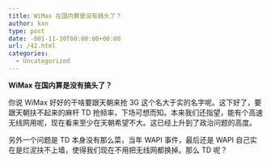 ```yaml
---
title: WiMax 在国内算是没有搞头了？
author: kxn
type: post
date: -001-11-30T00:00:00+00:00
url: /42.html
categories:
  - Uncategorized
---
```


**WiMax 在国内算是没有搞头了？**

你说 WiMax 好好的干啥要跟天朝来抢 3G 这个名大于实的名字呢。这下好了，要跟天朝扶不起来的麻杆 TD 抢频率，下场可想而知。本来我们还指望，能有个高速无线网用呢，现在看来至少在天朝希望不大。这已经上升到了政治问题的高度。

另外一个问题是 TD 本身没有那么菜，当年 WAPI 事件，最后还是 WAPI 自己实在是烂泥扶不上墙，使得我们现在不用把无线网都换掉。那么 TD 呢？
